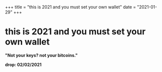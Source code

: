 +++
title = "this is 2021 and you must set your own wallet"
date = "2021-01-29"
+++



# this is 2021 and you must set your own wallet

**"Not your keys? not your bitcoins."**

**drop: 02/02/2021**